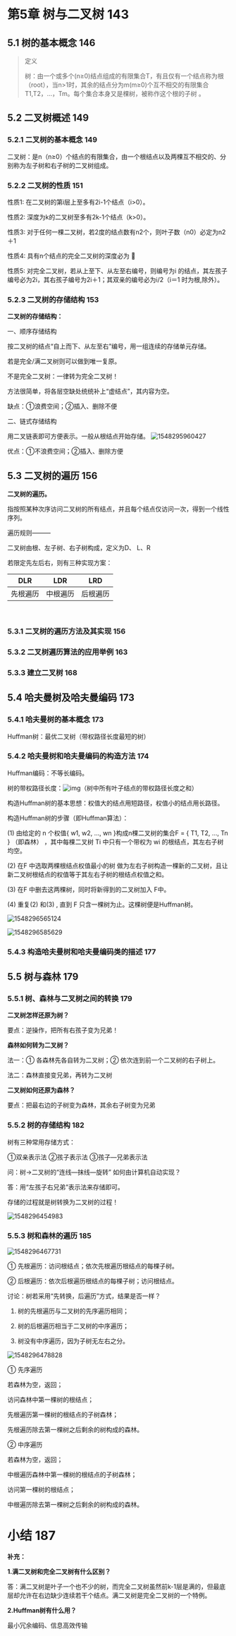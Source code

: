 # 第5章  树与二叉树	143

## 5.1  树的基本概念	146

> 定义
>
> 树：由一个或多个(n≥0)结点组成的有限集合T，有且仅有一个结点称为根（root），当n>1时，其余的结点分为m(m≥0)个互不相交的有限集合T1,T2，…，Tm。每个集合本身又是棵树，被称作这个根的子树 。



## 5.2  二叉树概述	149

### ​5.2.1  二叉树的基本概念	149

二叉树：是n（n≥0）个结点的有限集合，由一个根结点以及两棵互不相交的、分别称为左子树和右子树的二叉树组成。

### 5.2.2  二叉树的性质	151

性质1: 在二叉树的第i层上至多有2i-1个结点（i>0）。

性质2: 深度为k的二叉树至多有2k-1个结点（k>0）。

性质3: 对于任何一棵二叉树，若2度的结点数有n2个，则叶子数（n0）必定为n2＋1 

性质4: 具有n个结点的完全二叉树的深度必为          

性质5: 对完全二叉树，若从上至下、从左至右编号，则编号为i 的结点，其左孩子编号必为2i，其右孩子编号为2i＋1；其双亲的编号必为i/2（i＝1 时为根,除外）。 

### 5.2.3  二叉树的存储结构	153

**二叉树的存储结构：**

一、顺序存储结构

按二叉树的结点“自上而下、从左至右”编号，用一组连续的存储单元存储。

若是完全/满二叉树则可以做到唯一复原。

不是完全二叉树：一律转为完全二叉树！

方法很简单，将各层空缺处统统补上“虚结点”，其内容为空。

缺点：①浪费空间；②插入、删除不便  

二、链式存储结构

 用二叉链表即可方便表示。一般从根结点开始存储。
![1548295960427](../../../Guangdong%20of%20Finance/JAVA/MD%E7%AC%94%E8%AE%B0/assets/1548295960427.png)

优点：①不浪费空间；②插入、删除方便     

## 5.3  二叉树的遍历	156

**二叉树的遍历。**

指按照某种次序访问二叉树的所有结点，并且每个结点仅访问一次，得到一个线性序列。

遍历规则———

二叉树由根、左子树、右子树构成，定义为D、 L、R

若限定先左后右，则有三种实现方案：

| DLR  | LDR  | LRD  |
| ---- | ---- | ---- |
|   先根遍历   |  中根遍历    |  后根遍历    |

​                           

### ​5.3.1  二叉树的遍历方法及其实现	156

### 5.3.2  二叉树遍历算法的应用举例	163

### 5.3.3  建立二叉树	168

## 5.4  哈夫曼树及哈夫曼编码	173

### 5.4.1  哈夫曼树的基本概念	173

Huffman树：最优二叉树（带权路径长度最短的树）

### 5.4.2  哈夫曼树和哈夫曼编码的构造方法	174

Huffman编码：不等长编码。

树的带权路径长度：![img](file:///C:\Users\HYJ\AppData\Local\Temp\msohtmlclip1\01\clip_image002.jpg)（树中所有叶子结点的带权路径长度之和）

构造Huffman树的基本思想：权值大的结点用短路径，权值小的结点用长路径。

构造Huffman树的步骤（即Huffman算法）：

(1) 由给定的 n 个权值{ w1, w2, …, wn }构成n棵二叉树的集合F = { T1, T2, …, Tn } （即森林） ，其中每棵二叉树 Ti 中只有一个带权为 wi 的根结点，其左右子树均空。

(2) 在F 中选取两棵根结点权值最小的树 做为左右子树构造一棵新的二叉树，且让新二叉树根结点的权值等于其左右子树的根结点权值之和。

(3) 在F 中删去这两棵树，同时将新得到的二叉树加入 F中。

(4) 重复(2) 和(3) , 直到 F 只含一棵树为止。这棵树便是Huffman树。

![1548296565124](assets/1548296565124.png)

![1548296585629](assets/1548296585629.png)

### 5.4.3  构造哈夫曼树和哈夫曼编码类的描述	177

## 5.5  树与森林	179

### 5.5.1  树、森林与二叉树之间的转换	179

**二叉树怎样还原为树？**

 要点：逆操作，把所有右孩子变为兄弟！

**森林如何转为二叉树？**

 法一：① 各森林先各自转为二叉树；② 依次连到前一个二叉树的右子树上。

 法二：森林直接变兄弟，再转为二叉树

**二叉树如何还原为森林？**

 要点：把最右边的子树变为森林，其余右子树变为兄弟

### 5.5.2  树的存储结构	182

树有三种常用存储方式：

①双亲表示法     ②孩子表示法    ③孩子—兄弟表示法

问：树→二叉树的“连线—抹线—旋转” 如何由计算机自动实现？

答：用“左孩子右兄弟”表示法来存储即可。

存储的过程就是树转换为二叉树的过程！

![1548296454983](assets/1548296454983.png)

### 5.5.3  树和森林的遍历	185

![1548296467731](assets/1548296467731.png)

① 先根遍历：访问根结点；依次先根遍历根结点的每棵子树。

② 后根遍历：依次后根遍历根结点的每棵子树；访问根结点。

讨论：树若采用“先转换，后遍历”方式，结果是否一样？

1. 树的先根遍历与二叉树的先序遍历相同； 

2. 树的后根遍历相当于二叉树的中序遍历；

3. 树没有中序遍历，因为子树无左右之分。

![1548296478828](assets/1548296478828.png)

① 先序遍历

若森林为空，返回；

访问森林中第一棵树的根结点；

先根遍历第一棵树的根结点的子树森林；

先根遍历除去第一棵树之后剩余的树构成的森林。

② 中序遍历

若森林为空，返回；

中根遍历森林中第一棵树的根结点的子树森林；

访问第一棵树的根结点；

中根遍历除去第一棵树之后剩余的树构成的森林。

# 小结	187

**补充：**

**1.满二叉树和完全二叉树有什么区别？**

答：满二叉树是叶子一个也不少的树，而完全二叉树虽然前k-1层是满的，但最底层却允许在右边缺少连续若干个结点。满二叉树是完全二叉树的一个特例。

**2.Huffman树有什么用？**

最小冗余编码、信息高效传输